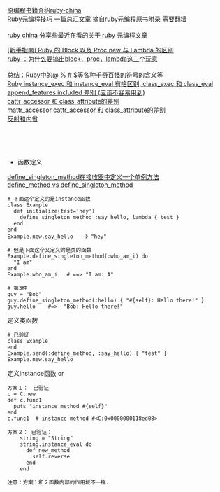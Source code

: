 [原编程书籍介绍ruby-china](https://ruby-china.org/wiki/ruby-meta)<br>
[Ruby元编程技巧 一篇总汇文章 摘自ruby元编程原书附录 需要翻墙](https://jameszhan.github.io/2014/09/01/ruby-metagramming.html)<br><br>
[ruby china 分享些最近在看的关于 ruby 元编程文章 ](share-metaprogram-from-ruby-china/index)

[ [新手指南] Ruby 的 Block 以及 Proc.new 与 Lambda 的区别](https://ruby-china.org/topics/25197)<br>
[ruby ：为什么要搞出block，proc，lambda这三个玩意](https://zhuanlan.zhihu.com/p/89694746)<br><br>
[总结：Ruby中的@ % # $等各种千奇百怪的符号的含义等](https://blog.csdn.net/yy19890521/article/details/91376727)<br>
[Ruby instance_exec 和 instance_eval 有啥区别, class_exec 和 class_eval](class-eval-instance-eval/index)<br>
[append_features  included 差别 (应该不容易用到)](doc/append-features-included/index)<br>
[cattr_accessor 和 class_attribute的差别](doc/cattr-accessor-class-attribute/index)<br>
[mattr_accessor cattr_accessor 和 class_attribute的差别](doc/cattr--cattr-accessor-class-attribute/index)<br>
[反射和内省](inspect/index)

<br><br><br>

* 函数定义


[define_singleton_method在接收器中定义一个单例方法](https://vimsky.com/examples/usage/ruby-Object-method-i-define_singleton_method-rb.html)<br>
[define_method vs define_singleton_method](doc/define-singleton-method-define-method)<br>


```
# 下面这个定义的是instance函数
class Example
  def initialize(test='hey')
    define_singleton_method :say_hello, lambda { test }
  end
end
Example.new.say_hello   -》 "hey"

# 但是下面这个又定义的是类的函数
Example.define_singleton_method(:who_am_i) do
  "I am"
end
Example.who_am_i   # ==> "I am: A"

# 第3种
guy = "Bob"
guy.define_singleton_method(:hello) { "#{self}: Hello there!" }
guy.hello    #=>  "Bob: Hello there!"
```

定义类函数
```
# 已验证
class Example
end
Example.send(:define_method, :say_hello) { "test" }
Example.new.say_hello
```


定义instance函数   or
```
方案１：　已验证
c = C.new
def c.func1
  puts "instance method #{self}"
end
c.func1  # instance method #<C:0x0000000118ed08>

方案２： 已验证：
    string = "String"
    string.instance_eval do
      def new_method
        self.reverse
      end
    end

注意：方案１和２函数内部的作用域不一样．
```
